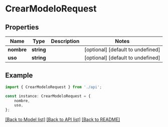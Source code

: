 # CrearModeloRequest


## Properties

Name | Type | Description | Notes
------------ | ------------- | ------------- | -------------
**nombre** | **string** |  | [optional] [default to undefined]
**uso** | **string** |  | [optional] [default to undefined]

## Example

```typescript
import { CrearModeloRequest } from './api';

const instance: CrearModeloRequest = {
    nombre,
    uso,
};
```

[[Back to Model list]](../README.md#documentation-for-models) [[Back to API list]](../README.md#documentation-for-api-endpoints) [[Back to README]](../README.md)
